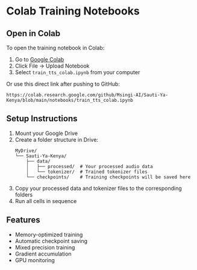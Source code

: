# Colab Training Notebooks

## Open in Colab
To open the training notebook in Colab:

1. Go to [Google Colab](https://colab.research.google.com)
2. Click File -> Upload Notebook
3. Select `train_tts_colab.ipynb` from your computer

Or use this direct link after pushing to GitHub:
```
https://colab.research.google.com/github/Msingi-AI/Sauti-Ya-Kenya/blob/main/notebooks/train_tts_colab.ipynb
```

## Setup Instructions
1. Mount your Google Drive
2. Create a folder structure in Drive:
   ```
   MyDrive/
   └── Sauti-Ya-Kenya/
       ├── data/
       │   ├── processed/  # Your processed audio data
       │   └── tokenizer/  # Trained tokenizer files
       └── checkpoints/    # Training checkpoints will be saved here
   ```
3. Copy your processed data and tokenizer files to the corresponding folders
4. Run all cells in sequence

## Features
- Memory-optimized training
- Automatic checkpoint saving
- Mixed precision training
- Gradient accumulation
- GPU monitoring

